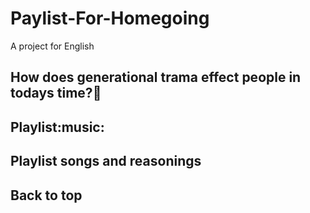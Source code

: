 # Paylist-For-Homegoing
A project for English 

## How does generational trama effect people in todays time?:thinking:

## Playlist:music:


## Playlist songs and reasonings 


## Back to top

